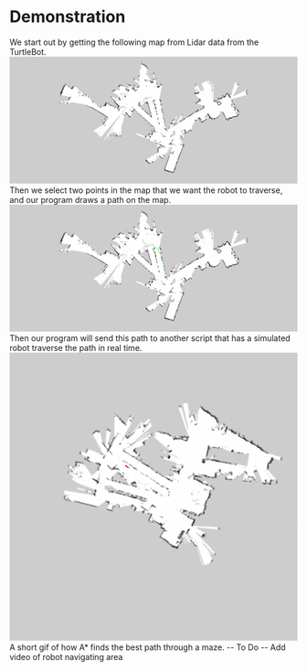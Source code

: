 ---
---

# Demonstration
We start out by getting the following map from Lidar data from the TurtleBot.
![Example Map of the Library](img/library_lower_day2.png)
Then we select two points in the map that we want the robot to traverse, and our program draws a path on the map.
![Path in the Library](img/solution.png)
Then our program will send this path to another script that has a simulated robot traverse the path in real time.
![Astar Working](img/astar_map.gif)
A short gif of how A* finds the best path through a maze.
-- To Do --
Add video of robot navigating area
